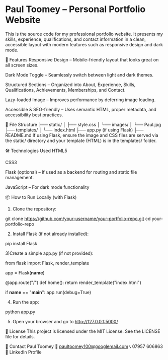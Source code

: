 # **Paul Toomey – Personal Portfolio Website**

This is the source code for my professional portfolio website. It presents my skills, experience, qualifications, and contact information in a clean, accessible layout with modern features such as responsive design and dark mode.

🚀 Features
Responsive Design – Mobile-friendly layout that looks great on all screen sizes.

Dark Mode Toggle – Seamlessly switch between light and dark themes.

Structured Sections – Organized into About, Experience, Skills, Qualifications, Achievements, Memberships, and Contact.

Lazy-loaded Image – Improves performance by deferring image loading.

Accessible & SEO-friendly – Uses semantic HTML, proper metadata, and accessibility best practices.

📁 File Structure
├── static/
│   ├── style.css
│   └── images/
│       └── Paul.jpg
├── templates/
│   └── index.html
├── app.py (if using Flask)
├── README.md
If using Flask, ensure the image and CSS files are served via the static/ directory and your template (HTML) is in the templates/ folder.

🛠 Technologies Used
HTML5

CSS3

Flask (optional) – If used as a backend for routing and static file management.

JavaScript – For dark mode functionality

📦 How to Run Locally (with Flask)
1) Clone the repository:

git clone https://github.com/your-username/your-portfolio-repo.git
cd your-portfolio-repo

2) Install Flask (if not already installed):

pip install Flask

3)Create a simple app.py (if not provided):

from flask import Flask, render_template

app = Flask(__name__)

@app.route("/")
def home():
    return render_template("index.html")

if __name__ == "__main__":
    app.run(debug=True)

4) Run the app:

python app.py

5) Open your browser and go to http://127.0.0.1:5000/


📄 License
This project is licensed under the MIT License. See the LICENSE file for details.

🤝 Contact
Paul Toomey
📧 paultoomey100@googlemail.com
📞 07957 606863
🔗 LinkedIn Profile

